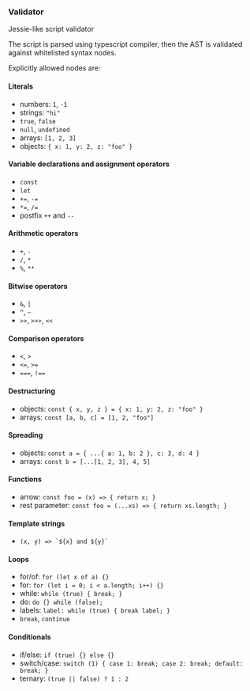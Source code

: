 ### Validator

Jessie-like script validator

The script is parsed using typescript compiler, then the AST is validated against whitelisted syntax nodes.

Explicitly allowed nodes are:

#### Literals

- numbers: `1`, `-1`
- strings: `"hi"`
- `true`, `false`
- `null`, `undefined`
- arrays: `[1, 2, 3]`
- objects: `{ x: 1, y: 2, z: "foo" }`

#### Variable declarations and assignment operators

- `const`
- `let`
- `+=`, `-=`
- `*=`, `/=`
- postfix `++` and `--`

#### Arithmetic operators

- `+`, `-`
- `/`, `*`
- `%`, `**`

#### Bitwise operators

- `&`, `|`
- `^`, `~`
- `>>`, `>>>`, `<<`

#### Comparison operators

- `<`, `>`
- `<=`, `>=`
- `===`, `!==`

#### Destructuring

- objects: `const { x, y, z } = { x: 1, y: 2, z: "foo" }`
- arrays: `const [a, b, c] = [1, 2, "foo"]`

#### Spreading

- objects: `const a = { ...{ a: 1, b: 2 }, c: 3, d: 4 }`
- arrays: `const b = [...[1, 2, 3], 4, 5]`

#### Functions

- arrow: `const foo = (x) => { return x; }`
- rest parameter: `const foo = (...xs) => { return xs.length; }`

#### Template strings

- `` (x, y) => `${x} and ${y}` ``

#### Loops

- for/of: `for (let x of a) {}`
- for: `for (let i = 0; i < a.length; i++) {}`
- while: `while (true) { break; }`
- do: `do {} while (false);`
- labels: `label: while (true) { break label; }`
- `break`, `continue`

#### Conditionals

- if/else: `if (true) {} else {}`
- switch/case: `switch (1) { case 1: break; case 2: break; default: break; }`
- ternary: `(true || false) ? 1 : 2`
